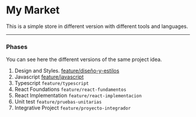 # My Market

This is a simple store in different version with different tools and languages.

<hr/>

### Phases
You can see here the different versions of the same project idea.

1. Design and Styles. [feature/diseño-y-estilos](https://github.com/donatto22/BC56-FRONTEND-REACT-NTT/tree/feature/dise%C3%B1o-y-estilos)
2. Javascript [feature/javascript](https://github.com/donatto22/BC56-FRONTEND-REACT-NTT/tree/feature/javascript)
3. Typescript `feature/typescript`
4. React Foundations `feature/react-fundamentos`
5. React Implementation `feature/react-implementacion`
6. Unit test `feature/pruebas-unitarias`
7. Integrative Project `feature/proyecto-integrador`

